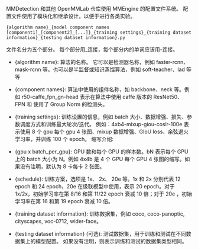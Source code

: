 MMDetection 和其他 OpenMMLab 仓库使用 MMEngine 的配置文件系统。 配置文件使用了模块化和继承设计，以便于进行各类实验。

```
{algorithm name}_{model component names [component1]_[component2]_[...]}_{training settings}_{training dataset information}_{testing dataset information}.py
```

文件名分为五个部分。 每个部分用_连接，每个部分内的单词应该用-连接。

- {algorithm name}: 算法的名称。 它可以是检测器名称，例如 faster-rcnn、mask-rcnn 等。也可以是半监督或知识蒸馏算法，例如 soft-teacher、lad 等等

- {component names}: 算法中使用的组件名称，如 backbone、neck 等。例如 r50-caffe_fpn_gn-head 表示在算法中使用 caffe 版本的 ResNet50、FPN 和 使用了 Group Norm 的检测头。

- {training settings}: 训练设置的信息，例如 batch 大小、数据增强、损失、参数调度方式和训练最大轮次/迭代。 例如：4xb4-mixup-giou-coslr-100e 表示使用 8 个 gpu 每个 gpu 4 张图、mixup 数据增强、GIoU loss、余弦退火学习率，并训练 100 个 epoch。 缩写介绍:

- {gpu x batch_per_gpu}: GPU 数和每个 GPU 的样本数。bN 表示每个 GPU 上的 batch 大小为 N。例如 4x4b 是 4 个 GPU 每个 GPU 4 张图的缩写。如果没有注明，默认为 8 卡每卡 2 张图。

- {schedule}: 训练方案，选项是 1x、 2x、 20e 等。1x 和 2x 分别代表 12 epoch 和 24 epoch，20e 在级联模型中使用，表示 20 epoch。对于 1x/2x，初始学习率在第 8/16 和第 11/22 epoch 衰减 10 倍；对于 20e ，初始学习率在第 16 和第 19 epoch 衰减 10 倍。

- {training dataset information}: 训练数据集，例如 coco, coco-panoptic, cityscapes, voc-0712, wider-face。

- {testing dataset information} (可选): 测试数据集，用于训练和测试在不同数据集上的模型配置。 如果没有注明，则表示训练和测试的数据集类型相同。